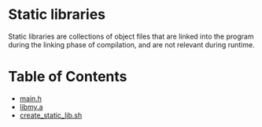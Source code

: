 # Static libraries

Static libraries are collections of object files that are linked into the program during the linking phase of compilation, and are not relevant during runtime.

# Table of Contents

<div>
  <ul>
    <li><a href="https://github.com/cliqueengagements/alx-low_level_programming/blob/master/0x0A-argc_argv/main.h">main.h</li>
    <li><a href="https://github.com/cliqueengagements/alx-low_level_programming/blob/master/0x09-static_libraries/libmy.a">libmy.a</li>
    <li><a href="https://github.com/cliqueengagements/alx-low_level_programming/blob/master/0x09-static_libraries/create_static_lib.sh">create_static_lib.sh</li>
  </ul>
</div>
